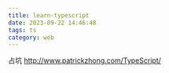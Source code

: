 ```yaml
---
title: learn-typescript
date: 2023-09-22 14:46:48
tags: ts
category: web
---
```


占坑 http://www.patrickzhong.com/TypeScript/
